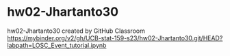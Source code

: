 # hw02-Jhartanto30
hw02-Jhartanto30 created by GitHub Classroom
https://mybinder.org/v2/gh/UCB-stat-159-s23/hw02-Jhartanto30.git/HEAD?labpath=LOSC_Event_tutorial.ipynb
